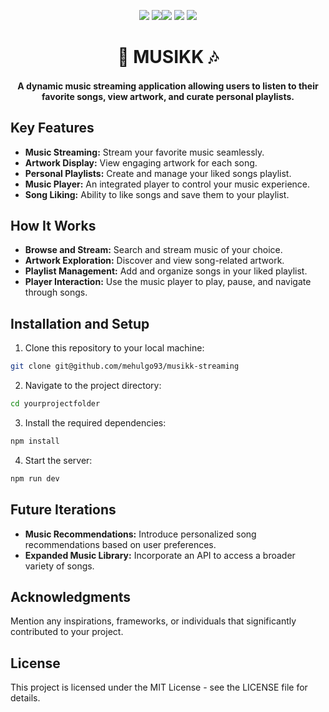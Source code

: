 
<p align="center">
    <a href=""><img src="https://img.shields.io/badge/Maintained%3F-yes-green.svg" /></a>
    <a href=""><img src="https://badgen.net/github/commits/mehulgo93/musikk-streaming /></a>
    <br>
    <a href=""><img src="https://img.shields.io/badge/Next.js-000000?style=for-the-badge&logo=nextdotjs&logoColor=white"/></a>
    <a href=""><img src="https://img.shields.io/badge/TypeScript-3178C6?style=for-the-badge&logo=typescript&logoColor=white" /></a>
    <a href=""><img src="https://img.shields.io/badge/Supabase-3ECF8E?style=for-the-badge&logo=supabase&logoColor=white" /></a>
</p>

<h1 align="center"><b>🎵 MUSIKK 🎶</b></h1>
<h4 align="center"> A dynamic music streaming application allowing users to listen to their favorite songs, view artwork, and curate personal playlists.
</h4>


## Key Features

- **Music Streaming:** Stream your favorite music seamlessly.
- **Artwork Display:** View engaging artwork for each song.
- **Personal Playlists:** Create and manage your liked songs playlist.
- **Music Player:** An integrated player to control your music experience.
- **Song Liking:** Ability to like songs and save them to your playlist.

## How It Works

- **Browse and Stream:** Search and stream music of your choice.
- **Artwork Exploration:** Discover and view song-related artwork.
- **Playlist Management:** Add and organize songs in your liked playlist.
- **Player Interaction:** Use the music player to play, pause, and navigate through songs.

## Installation and Setup 

1. Clone this repository to your local machine:

```bash
git clone git@github.com/mehulgo93/musikk-streaming
```

2. Navigate to the project directory:

```bash
cd yourprojectfolder
```

3. Install the required dependencies:

```bash
npm install 
```

4. Start the server:

```bash
npm run dev
```

## Future Iterations

- **Music Recommendations:** Introduce personalized song recommendations based on user preferences.
- **Expanded Music Library:** Incorporate an API to access a broader variety of songs.

## Acknowledgments

Mention any inspirations, frameworks, or individuals that significantly contributed to your project.

## License

This project is licensed under the MIT License - see the LICENSE file for details.

